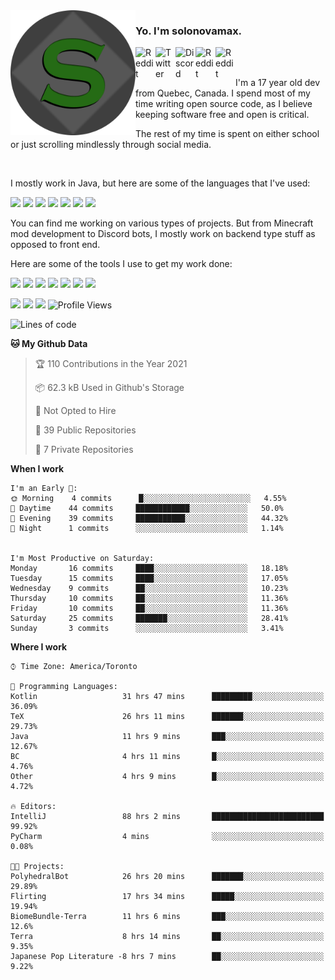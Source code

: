 <img align="left" alt="Avatar" width="200px" src="https://raw.githubusercontent.com/solonovamax/solonovamax/main/solonovamax-circle.png" />

### Yo. I'm solonovamax.

<a href="https://gitlab.com/solonovamax">
    <img align="left" alt="Reddit" width="32px" src="https://img.icons8.com/color/2x/gitlab.png">
</a>

<a href="https://twitter.com/solonovamax">
    <img align="left" alt="Twitter" width="32px" src="https://img.icons8.com/color/2x/twitter.png">
</a>

<a href="https://discord.gg/YFSQ4cF">
    <img align="left" alt="Discord" width="32px" src="https://img.icons8.com/color/2x/discord-logo.png">
</a>

<!-- <a href="https://twitch.tv/solonovamax">
    <img align="left" alt="Twitch" width="32px" src="https://img.icons8.com/color/2x/twitch.png">
</a> -->

<a href="https://reddit.com/u/solonovamax">
    <img align="left" alt="Reddit" width="32px" src="https://img.icons8.com/color/2x/reddit.png">
</a>

<a href="https://www.youtube.com/channel/UCTxCeyGu41WfEBT8mXpjHMA">
    <img align="left" alt="Reddit" width="32px" src="https://img.icons8.com/color/2x/youtube.png">
</a>

<!-- <a href="https://open.spotify.com/user/solonovamax">
    <img align="left" alt="Spotify" width="32px" src="https://img.icons8.com/color/2x/spotify.png">
</a> -->

<br />
<br />

I'm a 17 year old dev from Quebec, Canada.
I spend most of my time writing open source code, as I believe keeping software free and open is critical.

The rest of my time is spent on either school or just scrolling mindlessly through social media.

<br/>

I mostly work in Java, but here are some of the languages that I've used:

<code><img height="20" src="https://img.icons8.com/color/4x/java-coffee-cup-logo.png"></code>
<code><img height="20" src="https://img.icons8.com/color/2x/javascript.png"></code>
<code><img height="20" src="https://img.icons8.com/color/2x/nodejs.png"></code>
<code><img height="20" src="https://img.icons8.com/color/2x/python.png"></code>
<code><img height="20" src="https://img.icons8.com/color/2x/html-5.png"></code>
<code><img height="20" src="https://img.icons8.com/color/2x/css3.png"></code>
<code><img height="20" src="https://img.icons8.com/color/2x/graphql.png"></code>

You can find me working on various types of projects.
But from Minecraft mod development to Discord bots, I mostly work on backend type stuff as opposed to front end.

Here are some of the tools I use to get my work done:

<code><img height="20" src="https://img.icons8.com/material/4x/intellij-idea.png"></code>
<code><img height="20" src="https://img.icons8.com/color/4x/git.png"></code>
<code><img height="20" src="https://img.icons8.com/color/4x/docker.png"></code>
<code><img height="20" src="https://img.icons8.com/color/4x/linux.png"></code>
<code><img height="20" src="https://img.icons8.com/color/4x/mongodb.png"></code>
<code><img height="20" src="https://img.icons8.com/metro/4x/mysql.png"></code>
<code><img height="20" src="https://img.icons8.com/fluent/2x/console.png"></code>

![](https://img.shields.io/badge/OS-Linux-informational?style=flat&logo=Arch%20Linux&logoColor=white&color=007ec6)
![](https://img.shields.io/badge/Editor-IntelliJ%20Idea-informational?style=flat&logo=IntelliJ%20Idea&logoColor=white&color=007ec6)
![](https://img.shields.io/badge/Main%20Language-Java-informational?style=flat&logo=Java&logoColor=white&color=007ec6)
![Profile Views](https://komarev.com/ghpvc/?username=solonovamax&color=blue&style=flat)








<!--START_SECTION:waka-->
![Lines of code](https://img.shields.io/badge/From%20Hello%20World%20I%27ve%20Written-19120%20lines%20of%20code-blue)

**🐱 My Github Data** 

> 🏆 110 Contributions in the Year 2021
 > 
> 📦 62.3 kB Used in Github's Storage 
 > 
> 🚫 Not Opted to Hire
 > 
> 📜 39 Public Repositories 
 > 
> 🔑 7 Private Repositories  
 > 
**When I work** 

```text
I'm an Early 🐤: 
🌞 Morning    4 commits      █░░░░░░░░░░░░░░░░░░░░░░░░   4.55% 
🌆 Daytime    44 commits     ████████████░░░░░░░░░░░░░   50.0% 
🌃 Evening    39 commits     ███████████░░░░░░░░░░░░░░   44.32% 
🌙 Night      1 commits      ░░░░░░░░░░░░░░░░░░░░░░░░░   1.14%


I'm Most Productive on Saturday: 
Monday       16 commits     ████░░░░░░░░░░░░░░░░░░░░░   18.18% 
Tuesday      15 commits     ████░░░░░░░░░░░░░░░░░░░░░   17.05% 
Wednesday    9 commits      ██░░░░░░░░░░░░░░░░░░░░░░░   10.23% 
Thursday     10 commits     ██░░░░░░░░░░░░░░░░░░░░░░░   11.36% 
Friday       10 commits     ██░░░░░░░░░░░░░░░░░░░░░░░   11.36% 
Saturday     25 commits     ███████░░░░░░░░░░░░░░░░░░   28.41% 
Sunday       3 commits      ░░░░░░░░░░░░░░░░░░░░░░░░░   3.41%

```


**Where I work** 

```text
⌚︎ Time Zone: America/Toronto

💬 Programming Languages: 
Kotlin                   31 hrs 47 mins      █████████░░░░░░░░░░░░░░░░   36.09% 
TeX                      26 hrs 11 mins      ███████░░░░░░░░░░░░░░░░░░   29.73% 
Java                     11 hrs 9 mins       ███░░░░░░░░░░░░░░░░░░░░░░   12.67% 
BC                       4 hrs 11 mins       █░░░░░░░░░░░░░░░░░░░░░░░░   4.76% 
Other                    4 hrs 9 mins        █░░░░░░░░░░░░░░░░░░░░░░░░   4.72%

🔥 Editors: 
IntelliJ                 88 hrs 2 mins       █████████████████████████   99.92% 
PyCharm                  4 mins              ░░░░░░░░░░░░░░░░░░░░░░░░░   0.08%

🐱‍💻 Projects: 
PolyhedralBot            26 hrs 20 mins      ███████░░░░░░░░░░░░░░░░░░   29.89% 
Flirting                 17 hrs 34 mins      █████░░░░░░░░░░░░░░░░░░░░   19.94% 
BiomeBundle-Terra        11 hrs 6 mins       ███░░░░░░░░░░░░░░░░░░░░░░   12.6% 
Terra                    8 hrs 14 mins       ██░░░░░░░░░░░░░░░░░░░░░░░   9.35% 
Japanese Pop Literature -8 hrs 7 mins        ██░░░░░░░░░░░░░░░░░░░░░░░   9.22%

```


<!--END_SECTION:waka-->

<!--
**solonovamax/solonovamax** is a ✨ _special_ ✨ repository because its `README.md` (this file) appears on your GitHub profile.

Here are some ideas to get you started:

- 🔭 I’m currently working on ...
- 🌱 I’m currently learning ...
- 👯 I’m looking to collaborate on ...
- 🤔 I’m looking for help with ...
- 💬 Ask me about ...
- 📫 How to reach me: ...
- 😄 Pronouns: ...
- ⚡ Fun fact: ...
-->
